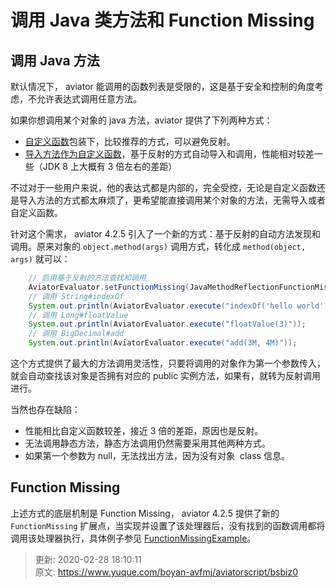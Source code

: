 # 调用  Java 类方法和 Function Missing

## 调用 Java 方法


默认情况下， aviator 能调用的函数列表是受限的，这是基于安全和控制的角度考虑，不允许表达式调用任意方法。



如果你想调用某个对象的 java 方法，aviator 提供了下列两种方式：



+ [自定义函数](https://www.yuque.com/boyan-avfmj/aviatorscript/ra28g1#417b17f5)包装下，比较推荐的方式，可以避免反射。
+ [导入方法作为自定义函数](https://www.yuque.com/boyan-avfmj/aviatorscript/ra28g1#5325e1a6)，基于反射的方式自动导入和调用，性能相对较差一些（JDK 8 上大概有 3 倍左右的差距）



不过对于一些用户来说，他的表达式都是内部的，完全受控，无论是自定义函数还是导入方法的方式都太麻烦了，更希望能直接调用某个对象的方法，无需导入或者自定义函数。



针对这个需求， aviator 4.2.5 引入了一个新的方式：基于反射的自动方法发现和调用。原来对象的 `object.method(args)` 调用方式，转化成 `method(object, args)` 就可以：



```java
    // 启用基于反射的方法查找和调用
    AviatorEvaluator.setFunctionMissing(JavaMethodReflectionFunctionMissing.getInstance());
    // 调用 String#indexOf
    System.out.println(AviatorEvaluator.execute("indexOf('hello world', 'w')"));
    // 调用 Long#floatValue
    System.out.println(AviatorEvaluator.execute("floatValue(3)"));
    // 调用 BigDecimal#add
    System.out.println(AviatorEvaluator.execute("add(3M, 4M)"));
```



这个方式提供了最大的方法调用灵活性，只要将调用的对象作为第一个参数传入，就会自动查找该对象是否拥有对应的 public 实例方法，如果有，就转为反射调用进行。



当然也存在缺陷：



+ 性能相比自定义函数较差，接近 3 倍的差距，原因也是反射。
+ 无法调用静态方法，静态方法调用仍然需要采用其他两种方式。
+ 如果第一个参数为 null，无法找出方法，因为没有对象  class 信息。



## Function Missing


上述方式的底层机制是 Function Missing， aviator 4.2.5 提供了新的 `FunctionMissing` 扩展点，当实现并设置了该处理器后，没有找到的函数调用都将调用该处理器执行，具体例子参见 [FunctionMissingExample](https://github.com/killme2008/aviator/blob/master/src/test/java/com/googlecode/aviator/example/FunctionMissingExample.java)。



> 更新: 2020-02-28 18:10:11  
> 原文: <https://www.yuque.com/boyan-avfmj/aviatorscript/bsbiz0>